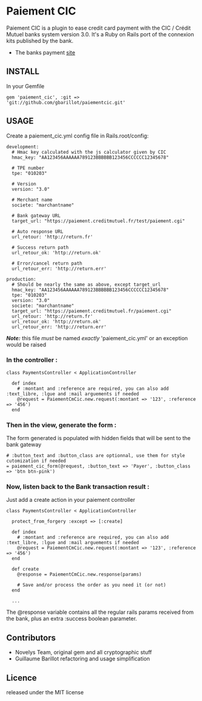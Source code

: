 # Paiement CIC

Paiement CIC is a plugin to ease credit card payment with the CIC / Crédit Mutuel banks system version 3.0.
It's a Ruby on Rails port of the connexion kits published by the bank.

* The banks payment [site](http://www.cmcicpaiement.fr)


## INSTALL

In your Gemfile

    gem 'paiement_cic', :git => 'git://github.com/gbarillot/paiementcic.git'

## USAGE

Create a paiement_cic.yml config file in Rails.root/config:

    development:
      # Hmac key calculated with the js calculator given by CIC
      hmac_key: "AA123456AAAAAA789123BBBBBB123456CCCCCC12345678"

      # TPE number
      tpe: "010203"

      # Version
      version: "3.0"

      # Merchant name
      societe: "marchantname"

      # Bank gateway URL
      target_url: "https://paiement.creditmutuel.fr/test/paiement.cgi"

      # Auto response URL
      url_retour: 'http://return.fr'

      # Success return path
      url_retour_ok: 'http://return.ok'

      # Error/cancel return path
      url_retour_err: 'http://return.err'

    production:
      # Should be nearly the same as above, except target_url
      hmac_key: "AA123456AAAAAA789123BBBBBB123456CCCCCC12345678"
      tpe: "010203"
      version: "3.0"
      societe: "marchantname"
      target_url: "https://paiement.creditmutuel.fr/paiement.cgi"
      url_retour: 'http://return.fr'
      url_retour_ok: 'http://return.ok'
      url_retour_err: 'http://return.err'

***Note:*** this file _must_ be named _exactly_ 'paiement_cic.yml' or an exception would be raised

### In the controller :

    class PaymentsController < ApplicationController

      def index
        # :montant and :reference are required, you can also add :text_libre, :lgue and :mail arguements if needed
        @request = PaiementCmCic.new.request(:montant => '123', :reference => '456')
      end

### Then in the view, generate the form :

  The form generated is populated with hidden fields that will be sent to the bank gateway

    # :button_text and :button_class are optionnal, use them for style cutomization if needed
    = paiement_cic_form(@request, :button_text => 'Payer', :button_class => 'btn btn-pink')

### Now, listen back to the Bank transaction result :

  Just add a create action in your paiement controller

    class PaymentsController < ApplicationController

      protect_from_forgery :except => [:create]

      def index
        # :montant and :reference are required, you can also add :text_libre, :lgue and :mail arguements if needed
        @request = PaiementCmCic.new.request(:montant => '123', :reference => '456')
      end

      def create
        @response = PaiementCmCic.new.response(params)

        # Save and/or process the order as you need it (or not)
      end

      ...

  The @response variable contains all the regular rails params received from the bank, plus an extra :success boolean parameter.


## Contributors
* Novelys Team, original gem and all cryptographic stuff
* Guillaume Barillot refactoring and usage simplification

## Licence
released under the MIT license
